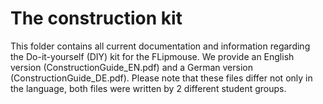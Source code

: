 # The construction kit

This folder contains all current documentation and information regarding the Do-it-yourself (DIY) kit for the FLipmouse. We provide an English version (ConstructionGuide_EN.pdf) and a German version (ConstructionGuide_DE.pdf). Please note that these files differ not only in the language, both files were written by 2 different student groups.